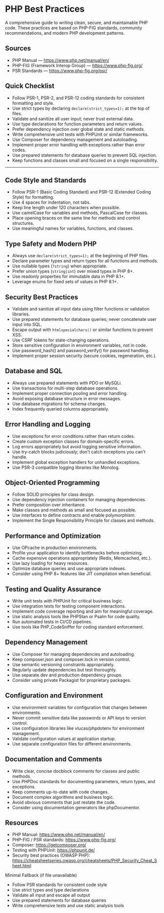 # PHP Best Practices

A comprehensive guide to writing clean, secure, and maintainable PHP code. These practices are based on PHP-FIG standards, community recommendations, and modern PHP development patterns.

## Sources
- PHP Manual — https://www.php.net/manual/en/
- PHP-FIG (Framework Interop Group) — https://www.php-fig.org/
- PSR Standards — https://www.php-fig.org/psr/

## Quick Checklist

- Follow PSR-1, PSR-2, and PSR-12 coding standards for consistent formatting and style.
- Use strict types by declaring `declare(strict_types=1);` at the top of files.
- Validate and sanitize all user input; never trust external data.
- Use type declarations for function parameters and return values.
- Prefer dependency injection over global state and static methods.
- Write comprehensive unit tests with PHPUnit or similar frameworks.
- Use Composer for dependency management and autoloading.
- Implement proper error handling with exceptions rather than error codes.
- Use prepared statements for database queries to prevent SQL injection.
- Keep functions and classes small and focused on a single responsibility.

---

## Code Style and Standards

- Follow PSR-1 (Basic Coding Standard) and PSR-12 (Extended Coding Style) for formatting.
- Use 4 spaces for indentation, not tabs.
- Keep line length under 120 characters when possible.
- Use camelCase for variables and methods, PascalCase for classes.
- Place opening braces on the same line for methods and control structures.
- Use meaningful names for variables, functions, and classes.

## Type Safety and Modern PHP

- Always use `declare(strict_types=1);` at the beginning of PHP files.
- Declare parameter types and return types for all functions and methods.
- Use nullable types (`?string`) when appropriate.
- Prefer union types (`string|int`) over mixed types in PHP 8+.
- Use readonly properties for immutable data in PHP 8.1+.
- Leverage enums for fixed sets of values in PHP 8.1+.

## Security Best Practices

- Validate and sanitize all input data using filter functions or validation libraries.
- Use prepared statements for database queries; never concatenate user input into SQL.
- Escape output with `htmlspecialchars()` or similar functions to prevent XSS.
- Use CSRF tokens for state-changing operations.
- Store sensitive configuration in environment variables, not in code.
- Use password_hash() and password_verify() for password handling.
- Implement proper session security (secure cookies, regeneration, etc.).

## Database and SQL

- Always use prepared statements with PDO or MySQLi.
- Use transactions for multi-step database operations.
- Implement proper connection pooling and error handling.
- Avoid exposing database structure in error messages.
- Use database migrations for schema changes.
- Index frequently queried columns appropriately.

## Error Handling and Logging

- Use exceptions for error conditions rather than return codes.
- Create custom exception classes for domain-specific errors.
- Log errors appropriately but avoid logging sensitive information.
- Use try-catch blocks judiciously; don't catch exceptions you can't handle.
- Implement global exception handlers for unhandled exceptions.
- Use PSR-3 compatible logging libraries like Monolog.

## Object-Oriented Programming

- Follow SOLID principles for class design.
- Use dependency injection containers for managing dependencies.
- Prefer composition over inheritance.
- Make classes and methods as small and focused as possible.
- Use interfaces to define contracts and enable polymorphism.
- Implement the Single Responsibility Principle for classes and methods.

## Performance and Optimization

- Use OPcache in production environments.
- Profile your application to identify bottlenecks before optimizing.
- Cache expensive operations appropriately (Redis, Memcached, etc.).
- Use lazy loading for heavy resources.
- Optimize database queries and use appropriate indexes.
- Consider using PHP 8+ features like JIT compilation when beneficial.

## Testing and Quality Assurance

- Write unit tests with PHPUnit for critical business logic.
- Use integration tests for testing component interactions.
- Implement code coverage reporting and aim for meaningful coverage.
- Use static analysis tools like PHPStan or Psalm for code quality.
- Run automated tests in CI/CD pipelines.
- Use tools like PHP_CodeSniffer for coding standard enforcement.

## Dependency Management

- Use Composer for managing dependencies and autoloading.
- Keep composer.json and composer.lock in version control.
- Use semantic versioning constraints appropriately.
- Regularly update dependencies but test thoroughly.
- Use separate dev and production dependency groups.
- Consider using private Packagist for proprietary packages.

## Configuration and Environment

- Use environment variables for configuration that changes between environments.
- Never commit sensitive data like passwords or API keys to version control.
- Use configuration libraries like vlucas/phpdotenv for environment management.
- Validate configuration values at application startup.
- Use separate configuration files for different environments.

## Documentation and Comments

- Write clear, concise docblock comments for classes and public methods.
- Use PHPDoc standards for documenting parameters, return types, and exceptions.
- Keep comments up-to-date with code changes.
- Document complex algorithms and business logic.
- Avoid obvious comments that just restate the code.
- Consider using documentation generators like phpDocumentor.

## Resources

- PHP Manual: https://www.php.net/manual/en/
- PHP-FIG / PSR standards: https://www.php-fig.org/
- Composer: https://getcomposer.org/
- Testing with PHPUnit: https://phpunit.de/
- Security best practices (OWASP PHP): https://cheatsheetseries.owasp.org/cheatsheets/PHP_Security_Cheat_Sheet.html

Minimal Fallback (if file unavailable)
- Follow PSR standards for consistent code style
- Use strict types and type declarations
- Validate all input and escape all output
- Use prepared statements for database queries
- Write comprehensive tests and use static analysis tools